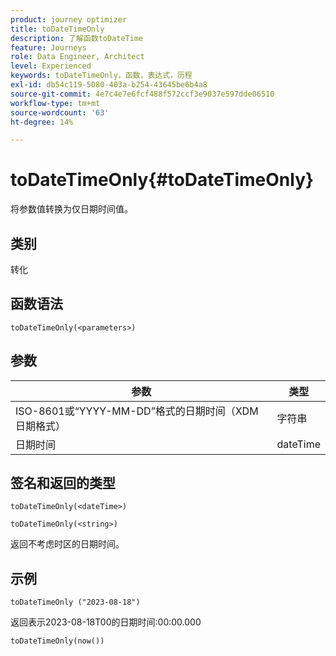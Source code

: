 ```yaml
---
product: journey optimizer
title: toDateTimeOnly
description: 了解函数toDateTime
feature: Journeys
role: Data Engineer, Architect
level: Experienced
keywords: toDateTimeOnly，函数，表达式，历程
exl-id: db54c119-5080-403a-b254-43645be6b4a8
source-git-commit: 4e7c4e7e6fcf488f572ccf3e9037e597dde06510
workflow-type: tm+mt
source-wordcount: '63'
ht-degree: 14%

---
```


# toDateTimeOnly{#toDateTimeOnly}

将参数值转换为仅日期时间值。

## 类别

转化

## 函数语法

`toDateTimeOnly(<parameters>)`

## 参数

| 参数 | 类型 |
|-----------|------------------|
| ISO-8601或“YYYY-MM-DD”格式的日期时间（XDM日期格式） | 字符串 |
| 日期时间 | dateTime |

## 签名和返回的类型

`toDateTimeOnly(<dateTime>)`

`toDateTimeOnly(<string>)`
<!--`toDateTimeOnly(<integer>,<integer>,<integer>)`
`toDateTimeOnly(<integer>,<integer>,<integer>,<integer>,<integer>,<integer>)`-->

返回不考虑时区的日期时间。

## 示例

`toDateTimeOnly ("2023-08-18")`

返回表示2023-08-18T00的日期时间:00:00.000

`toDateTimeOnly(now())`

<!--`toDateTimeOnly(2016,8,18,23,17,59)`

Returns 2016-08-18T23:17:59.000.

`toDateTimeOnly(2016,8,18)`

Returns 2016-08-18T00:00:00.000.-->
